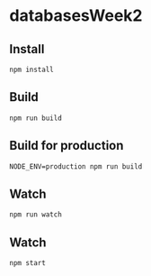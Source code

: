 # databasesWeek2

## Install

    npm install

## Build

    npm run build

## Build for production

    NODE_ENV=production npm run build

## Watch

    npm run watch

## Watch

    npm start